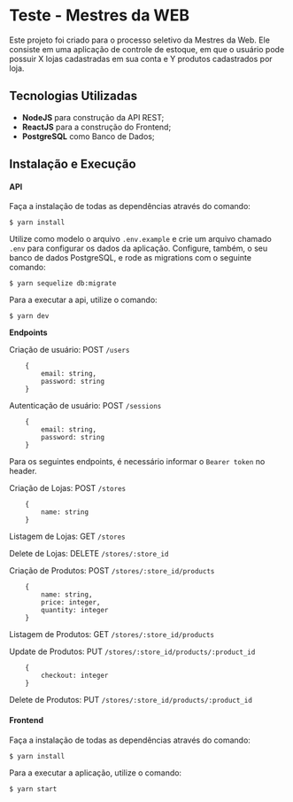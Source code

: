 # Teste - Mestres da WEB

Este projeto foi criado para o processo seletivo da Mestres da Web. Ele consiste em uma aplicação de controle de estoque, em que o usuário pode possuir X lojas cadastradas em sua conta e Y produtos cadastrados por loja.

## Tecnologias Utilizadas
 - **NodeJS** para construção da API REST;
 - **ReactJS** para a construção do Frontend;
 - **PostgreSQL** como Banco de Dados;

## Instalação e Execução
#### API
Faça a instalação de todas as dependências através do comando:
		

   	$ yarn install

Utilize como modelo o arquivo `.env.example` e crie um arquivo chamado `.env` para configurar os dados da aplicação. 
Configure, também, o seu banco de dados PostgreSQL, e rode as migrations com o seguinte comando:

	$ yarn sequelize db:migrate


Para a executar a api, utilize o comando:


	$ yarn dev


**Endpoints**

Criação de usuário: POST `/users`

		{
			email: string,
			password: string
		}


Autenticação de usuário: POST `/sessions`

		{
			email: string,
			password: string
		}

Para os seguintes endpoints, é necessário informar o `Bearer token` no header.

Criação de Lojas: POST `/stores`

		{
			name: string
		}

Listagem de Lojas: GET `/stores`

Delete de Lojas: DELETE `/stores/:store_id`


Criação de Produtos: POST `/stores/:store_id/products`

		{
			name: string,
			price: integer,
			quantity: integer
		}

Listagem de Produtos: GET `/stores/:store_id/products`

Update de Produtos: PUT `/stores/:store_id/products/:product_id`

		{
			checkout: integer
		}

Delete de Produtos: PUT `/stores/:store_id/products/:product_id`

#### Frontend
Faça a instalação de todas as dependências através do comando:
		

   	$ yarn install

Para a executar a aplicação, utilize o comando:


	$ yarn start
